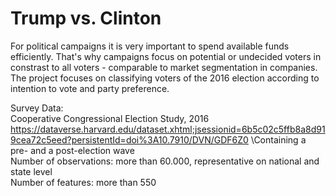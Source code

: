 # Trump vs. Clinton

For political campaigns it is very important to spend available funds efficiently. That's why campaigns focus on potential or undecided voters in constrast to all voters - comparable to market segmentation in companies. The project focuses on classifying voters of the 2016 election according to intention to vote and party preference.

Survey Data:\
Cooperative Congressional Election Study, 2016\
https://dataverse.harvard.edu/dataset.xhtml;jsessionid=6b5c02c5ffb8a8d919cea72c5eed?persistentId=doi%3A10.7910/DVN/GDF6Z0
\Containing a pre- and a post-election wave\
Number of observations: more than 60.000, representative on national and state level\
Number of features: more than 550
